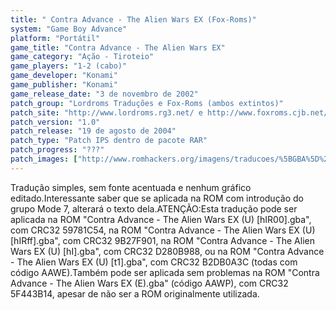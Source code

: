 ```yaml
---
title: " Contra Advance - The Alien Wars EX (Fox-Roms)"
system: "Game Boy Advance"
platform: "Portátil"
game_title: "Contra Advance - The Alien Wars EX"
game_category: "Ação - Tiroteio"
game_players: "1-2 (cabo)"
game_developer: "Konami"
game_publisher: "Konami"
game_release_date: "3 de novembro de 2002"
patch_group: "Lordroms Traduções e Fox-Roms (ambos extintos)"
patch_site: "http://www.lordroms.rg3.net/ e http://www.foxroms.cjb.net/ (ambos fora do ar)"
patch_version: "1.0"
patch_release: "19 de agosto de 2004"
patch_type: "Patch IPS dentro de pacote RAR"
patch_progress: "???"
patch_images: ["http://www.romhackers.org/imagens/traducoes/%5BGBA%5D%20Contra%20Advance%20-%20The%20Alien%20Wars%20EX%20-%20Dandy-BR,%20Evil%20Darkness%20e%20Fox-Roms%20-%201.png","http://www.romhackers.org/imagens/traducoes/%5BGBA%5D%20Contra%20Advance%20-%20The%20Alien%20Wars%20EX%20-%20Fox-Roms%20-%202.png","http://www.romhackers.org/imagens/traducoes/%5BGBA%5D%20Contra%20Advance%20-%20The%20Alien%20Wars%20EX%20-%20Fox-Roms%20-%203.png"]
---
```

Tradução simples, sem fonte acentuada e nenhum gráfico editado.Interessante saber que se aplicada na ROM com introdução do grupo Mode 7, alterará o texto dela.ATENÇÃO:Esta tradução pode ser aplicada na ROM "Contra Advance - The Alien Wars EX (U) [hIR00].gba", com CRC32 59781C54, na ROM "Contra Advance - The Alien Wars EX (U) [hIRff].gba", com CRC32 9B27F901, na ROM "Contra Advance - The Alien Wars EX (U) [hI].gba", com CRC32 D280B988, ou na ROM "Contra Advance - The Alien Wars EX (U) [t1].gba", com CRC32 B2DB0A3C (todas com código AAWE).Também pode ser aplicada sem problemas na ROM "Contra Advance - The Alien Wars EX (E).gba" (código AAWP), com CRC32 5F443B14, apesar de não ser a ROM originalmente utilizada.
